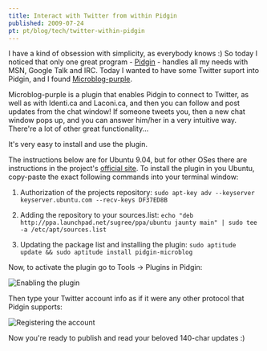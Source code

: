 ```yaml
---
title: Interact with Twitter from within Pidgin
published: 2009-07-24
pt: pt/blog/tech/twitter-within-pidgin
---
```


I have a kind of obsession with simplicity, as everybody knows :)
So today I noticed that only one great program - [Pidgin][1] - handles all my needs with MSN, Google Talk and IRC.
Today I wanted to have some Twitter suport into Pidgin, and I found [Microblog-purple][2].

[1]: <http://pidgin.im/>
[2]: <http://code.google.com/p/microblog-purple/>

Microblog-purple is a plugin that enables Pidgin to connect to Twitter, as well as with Identi.ca and Laconi.ca,
and then you can follow and post updates from the chat window!
If someone tweets you, then a new chat window pops up, and you can answer him/her in a very intuitive way.
There're a lot of other great functionality...

It's very easy to install and use the plugin.

The instructions below are for Ubuntu 9.04, but for other OSes there are instructions in the project's [official site][3].
To install the plugin in you Ubuntu, copy-paste the exact following commands into your terminal window:

[3]: <http://code.google.com/p/microblog-purple/>

  1. Authorization of the projects repository: `sudo apt-key adv --keyserver keyserver.ubuntu.com --recv-keys DF37ED8B`

  2. Adding the repository to your sources.list:
     `echo "deb http://ppa.launchpad.net/sugree/ppa/ubuntu jaunty main" | sudo tee -a /etc/apt/sources.list`

  3. Updating the package list and installing the plugin: `sudo aptitude update && sudo aptitude install pidgin-microblog`

Now, to activate the plugin go to Tools -> Plugins in Pidgin:

![Enabling the plugin](/files/imgs/2009-07_habilitando_plugin.png)

Then type your Twitter account info as if it were any other protocol that Pidgin supports:

![Registering the account](/files/imgs/2009-07_cadastrando_conta.png)

Now you're ready to publish and read your beloved 140-char updates :)

